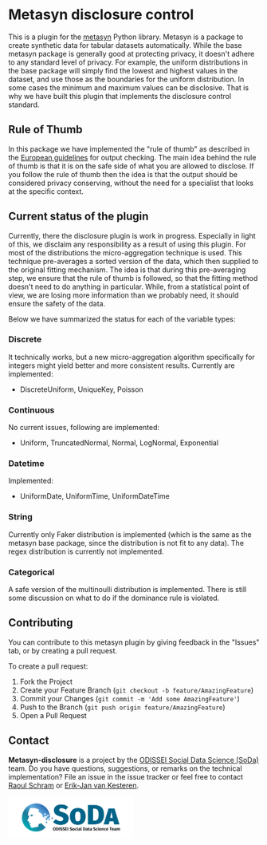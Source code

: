 # Metasyn disclosure control

This is a plugin for the [metasyn](https://github.com/sodascience/metasyn) Python library. Metasyn
is a package to create synthetic data for tabular datasets automatically.
While the base metasyn package is generally good at protecting privacy, it doesn't adhere to any
standard level of privacy. For example, the uniform distributions in the base package will simply find
the lowest and highest values in the dataset, and use those as the boundaries for the uniform
distribution. In some cases the minimum and maximum values can be disclosive. That is why we have
built this plugin that implements the disclosure control standard.

## Rule of Thumb

In this package we have implemented the "rule of thumb" as described in the
[European guidelines](https://ec.europa.eu/eurostat/cros/system/files/dwb_standalone-document_output-checking-guidelines.pdf)
for output checking. The main idea behind the rule of thumb is that it is on the safe side
of what you are allowed to disclose. If you follow the rule of thumb then the idea is that
the output should be considered privacy conserving, without the need for a specialist that
looks at the specific context.

## Current status of the plugin

Currently, there the disclosure plugin is work in progress. Especially in light of this, we disclaim
any responsibility as a result of using this plugin. For most of the distributions
the micro-aggregation technique is used. This technique pre-averages a sorted version of the data,
which then supplied to the original fitting mechanism. The idea is that during this pre-averaging
step, we ensure that the rule of thumb is followed, so that the fitting method doesn't need to do
anything in particular. While, from a statistical point of view, we are losing more information than
we probably need, it should ensure the safety of the data. 

Below we have summarized the status for each of the variable types:

### Discrete

It technically works, but a new micro-aggregation algorithm specifically for integers might yield
better and more consistent results. Currently are implemented:

- DiscreteUniform, UniqueKey, Poisson

### Continuous

No current issues, following are implemented:

- Uniform, TruncatedNormal, Normal, LogNormal, Exponential

### Datetime

Implemented:

- UniformDate, UniformTime, UniformDateTime

### String

Currently only Faker distribution is implemented (which is the same as the metasyn base package,
since the distribution is not fit to any data). The regex distribution is currently not implemented.

### Categorical

A safe version of the multinoulli distribution is implemented. There is still some discussion on what to do if the dominance
rule is violated.


<!-- CONTRIBUTING -->
## Contributing
You can contribute to this metasyn plugin by giving feedback in the "Issues" tab, or by creating a pull request.

To create a pull request:
1. Fork the Project
2. Create your Feature Branch (`git checkout -b feature/AmazingFeature`)
3. Commit your Changes (`git commit -m 'Add some AmazingFeature'`)
4. Push to the Branch (`git push origin feature/AmazingFeature`)
5. Open a Pull Request


<!-- CONTACT -->
## Contact
**Metasyn-disclosure** is a project by the [ODISSEI Social Data Science (SoDa)](https://odissei-data.nl/nl/soda/) team.
Do you have questions, suggestions, or remarks on the technical implementation? File an issue in the issue tracker or feel free to contact [Raoul Schram](https://github.com/qubixes) or [Erik-Jan van Kesteren](https://github.com/vankesteren).

<img src="soda.png" alt="SoDa logo" width="250px"/> 
